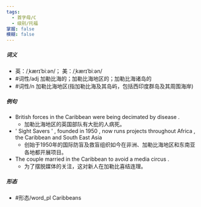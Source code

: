 ```yaml
---
tags:
  - 首字母/C
  - 级别/托福
掌握: false
模糊: false
---
```

##### 词义
- 英：/ˌkærɪˈbiːən/； 美：/ˌkærɪˈbiːən/
- #词性/adj  加勒比海的；加勒比海地区的；加勒比海诸岛的
- #词性/n  加勒比海地区(指加勒比海及其岛屿，包括西印度群岛及其周围海岸)
##### 例句
- British forces in the Caribbean were being decimated by disease .
	- 加勒比海地区的英国部队有大批的人病死。
- ' Sight Savers ' , founded in 1950 , now runs projects throughout Africa , the Caribbean and South East Asia
	- 创始于1950年的国际防盲及救盲组织如今在非洲、加勒比海地区和东南亚各地都开展项目。
- The couple married in the Caribbean to avoid a media circus .
	- 为了摆脱媒体的关注，这对新人在加勒比喜结连理。
##### 形态
- #形态/word_pl Caribbeans
